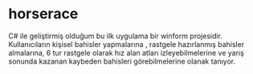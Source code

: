 # horserace
C# ile geliştirmiş olduğum bu ilk uygulama bir winform projesidir. 
Kullanıcıların kişisel bahisler yapmalarına , rastgele hazırlanmış bahisler almalarına, 
6 tur rastgele olarak hız alan atları izleyebilmelerine ve yarış sonunda kazanan kaybeden bahisleri görebilmelerine olanak tanıyor.
